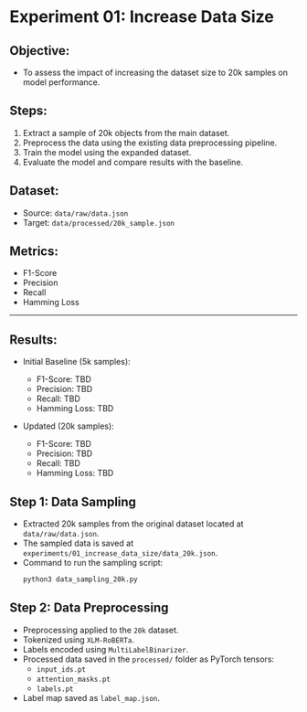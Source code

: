 # Experiment 01: Increase Data Size

## Objective:
- To assess the impact of increasing the dataset size to 20k samples on model performance.

## Steps:
1. Extract a sample of 20k objects from the main dataset.
2. Preprocess the data using the existing data preprocessing pipeline.
3. Train the model using the expanded dataset.
4. Evaluate the model and compare results with the baseline.

## Dataset:
- Source: `data/raw/data.json`
- Target: `data/processed/20k_sample.json`

## Metrics:
- F1-Score
- Precision
- Recall
- Hamming Loss

---

## Results:
- Initial Baseline (5k samples):
  - F1-Score: TBD
  - Precision: TBD
  - Recall: TBD
  - Hamming Loss: TBD

- Updated (20k samples):
  - F1-Score: TBD
  - Precision: TBD
  - Recall: TBD
  - Hamming Loss: TBD

## Step 1: Data Sampling
- Extracted 20k samples from the original dataset located at `data/raw/data.json`.
- The sampled data is saved at `experiments/01_increase_data_size/data_20k.json`.
- Command to run the sampling script:
  ```bash
  python3 data_sampling_20k.py

## Step 2: Data Preprocessing

- Preprocessing applied to the `20k` dataset.
- Tokenized using `XLM-RoBERTa`.
- Labels encoded using `MultiLabelBinarizer`.
- Processed data saved in the `processed/` folder as PyTorch tensors:
  - `input_ids.pt`
  - `attention_masks.pt`
  - `labels.pt`
- Label map saved as `label_map.json`.
